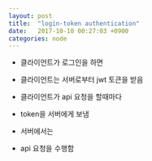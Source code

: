 ```yaml
---
layout: post
title:  "login-token authentication"
date:   2017-10-10 00:27:03 +0900
categories: node
---
```


- 클라이언트가 로그인을 하면

- 클라이언트는 서버로부터 jwt 토큰을 받음

- 클라이언트가 api 요청을 할때마다

- token을 서버에게 보냄 

- 서버에서는

- api 요청을 수행함


